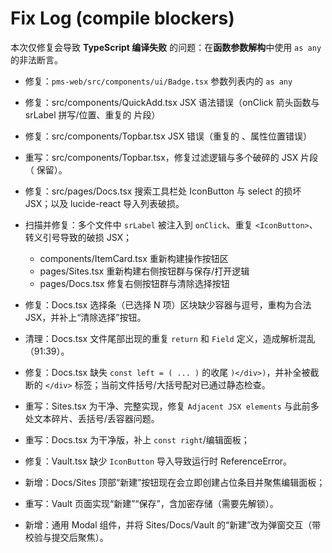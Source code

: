 # Fix Log (compile blockers)

本次仅修复会导致 **TypeScript 编译失败** 的问题：在**函数参数解构**中使用 `as any` 的非法断言。

- 修复：`pms-web/src/components/ui/Badge.tsx` 参数列表内的 `as any`

- 修复：src/components/QuickAdd.tsx JSX 语法错误（onClick 箭头函数与 srLabel 拼写/位置、重复的 <IconButton> 片段）
- 修复：src/components/Topbar.tsx JSX 错误（重复的 <IconButton>、属性位置错误）
- 重写：src/components/Topbar.tsx，修复过滤逻辑与多个破碎的 JSX 片段（<CommandK /> 保留）。
- 修复：src/pages/Docs.tsx 搜索工具栏处 IconButton 与 select 的损坏 JSX；以及 lucide-react 导入列表破损。
- 扫描并修复：多个文件中 `srLabel` 被注入到 `onClick`、重复 `<IconButton>`、转义引号导致的破损 JSX；
  - components/ItemCard.tsx 重新构建操作按钮区
  - pages/Sites.tsx 重新构建右侧按钮群与保存/打开逻辑
  - pages/Docs.tsx 修复右侧按钮群与清除选择按钮
- 修复：Docs.tsx 选择条（已选择 N 项）区块缺少容器与逗号，重构为合法 JSX，并补上“清除选择”按钮。
- 清理：Docs.tsx 文件尾部出现的重复 `return` 和 `Field` 定义，造成解析混乱（91:39）。
- 修复：Docs.tsx 缺失 `const left = ( ... )` 的收尾 `)</div>)`，并补全被截断的 `</div>` 标签；当前文件括号/大括号配对已通过静态检查。
- 重写：Sites.tsx 为干净、完整实现，修复 `Adjacent JSX elements` 与此前多处文本碎片、丢括号/丢容器问题。
- 重写：Docs.tsx 为干净版，补上 `const right`/编辑面板；
- 修复：Vault.tsx 缺少 `IconButton` 导入导致运行时 ReferenceError。
- 新增：Docs/Sites 顶部“新建”按钮现在会立即创建占位条目并聚焦编辑面板；
- 重写：Vault 页面实现“新建”“保存”，含加密存储（需要先解锁）。
- 新增：通用 Modal 组件，并将 Sites/Docs/Vault 的“新建”改为弹窗交互（带校验与提交后聚焦）。
